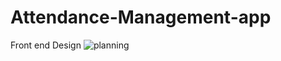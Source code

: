 # Attendance-Management-app
Front end Design
![planning](https://github.com/user-attachments/assets/ecdeb979-8a61-4aa6-ac3b-b055e626e800)
